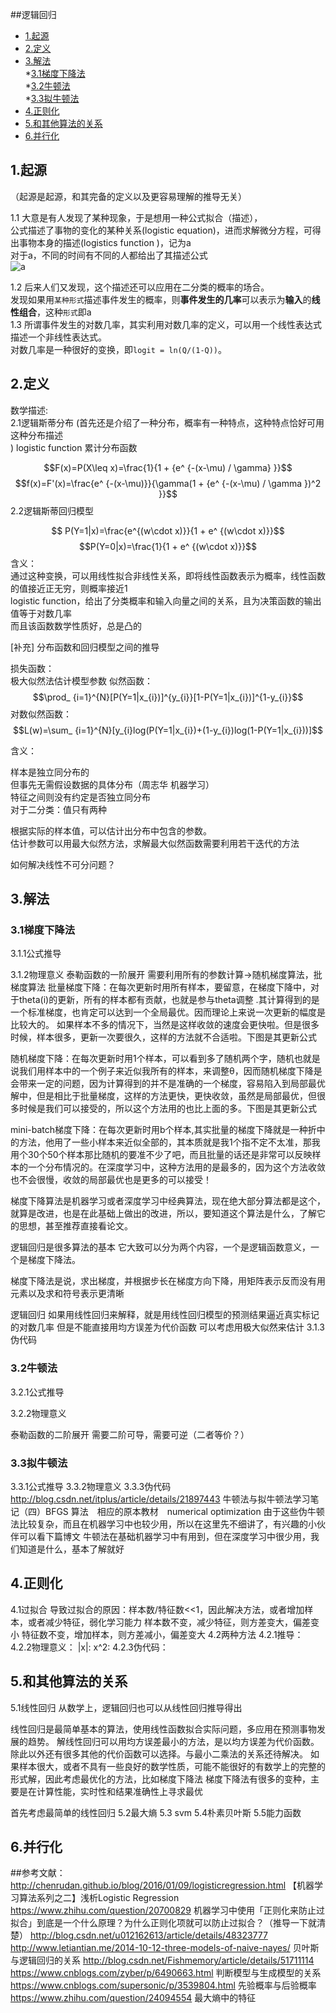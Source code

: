 <script type="text/javascript" src="http://cdn.mathjax.org/mathjax/latest/MathJax.js?config=default"></script>
##逻辑回归
* [1.起源](#1)<br>
* [2.定义](#2)<br>
* [3.解法](#3)<br>
  *[3.1梯度下降法](#3.1)<br>
  *[3.2牛顿法](#3.1)<br>
  *[3.3拟牛顿法](#3.1)<br>
* [4.正则化](#4)<br>
* [5.和其他算法的关系](#5)<br>
* [6.并行化](#6)<br>

<h2 id="1">1.起源</h2>
（起源是起源，和其完备的定义以及更容易理解的推导无关）

1.1 大意是有人发现了某种现象，于是想用一种公式拟合（描述），<br>
公式描述了事物的变化的某种关系(logistic equation)，进而求解微分方程，可得出事物本身的描述(logistics function )，记为a<br>
对于a，不同的时间有不同的人都给出了其描述公式<br>
![a](https://wikimedia.org/api/rest_v1/media/math/render/svg/6f42e36c949c94189976ae00853af9a1b618e099)

1.2 后来人们又发现，这个描述还可以应用在二分类的概率的场合。<br>
发现如果用`某种形式`描述事件发生的概率，则**事件发生的几率**可以表示为**输入**的**线性组合**，这种`形式`即a<br>
1.3 所谓事件发生的对数几率，其实利用对数几率的定义，可以用一个线性表达式描述一个非线性表达式。<br>
对数几率是一种很好的变换，即`logit = ln(Q/(1-Q))`。


<h2 id="2">2.定义</h2>

数学描述:<br>
2.1逻辑斯蒂分布
(首先还是介绍了一种分布，概率有一种特点，这种特点恰好可用这种分布描述<br>)
logistic function 累计分布函数<br>

$$F(x)=P(X\leq x)=\frac{1}{1 + {e^ {-(x-\mu) / \gamma} }}$$
$$f(x)=F'(x)=\frac{e^ {-(x-\mu)}}{\gamma(1 + {e^ {-(x-\mu) / \gamma })^2 }}$$
2.2逻辑斯蒂回归模型

$$ P(Y=1|x)=\frac{e^{(w\cdot x)}}{1 + e^ {(w\cdot x)}}$$
$$P(Y=0|x)=\frac{1}{1 + e^ {(w\cdot x)}}$$
含义：<br>
通过这种变换，可以用线性拟合非线性关系，即将线性函数表示为概率，线性函数的值接近正无穷，则概率接近1<br>
logistic function，给出了分类概率和输入向量之间的关系，且为决策函数的输出值等于对数几率<br>
而且该函数数学性质好，总是凸的

[补充]
分布函数和回归模型之间的推导

损失函数：<br>
极大似然法估计模型参数
似然函数：<br>
$$\prod_ {i=1}^{N}[P(Y=1|x_{i})]^{y_{i}}[1-P(Y=1|x_{i})]^{1-y_{i}}$$
对数似然函数：<br>
$$L(w)=\sum_ {i=1}^{N}[y_{i}log(P(Y=1|x_{i})+(1-y_{i})log(1-P(Y=1|x_{i}))]$$


含义：<br>

样本是独立同分布的<br>
但事先无需假设数据的具体分布（周志华 机器学习）<br>
特征之间则没有约定是否独立同分布<br>
对于二分类：值只有两种<br>




根据实际的样本值，可以估计出分布中包含的参数。<br>
估计参数可以用最大似然方法，求解最大似然函数需要利用若干迭代的方法<br>

如何解决线性不可分问题？

<h2 id="3">3.解法</h2>

<h3 id="3.1">3.1梯度下降法</h2>

3.1.1公式推导

3.1.2物理意义
泰勒函数的一阶展开
需要利用所有的参数计算->随机梯度算法，批梯度算法
批量梯度下降：在每次更新时用所有样本，要留意，在梯度下降中，对于theta(i)的更新，所有的样本都有贡献，也就是参与theta调整  .其计算得到的是一个标准梯度，也肯定可以达到一个全局最优。因而理论上来说一次更新的幅度是比较大的。
如果样本不多的情况下，当然是这样收敛的速度会更快啦。但是很多时候，样本很多，更新一次要很久，这样的方法就不合适啦。下图是其更新公式

随机梯度下降：在每次更新时用1个样本，可以看到多了随机两个字，随机也就是说我们用样本中的一个例子来近似我所有的样本，来调整θ，因而随机梯度下降是会带来一定的问题，因为计算得到的并不是准确的一个梯度，容易陷入到局部最优解中，但是相比于批量梯度，这样的方法更快，更快收敛，虽然是局部最优，但很多时候是我们可以接受的，所以这个方法用的也比上面的多。下图是其更新公式

mini-batch梯度下降：在每次更新时用b个样本,其实批量的梯度下降就是一种折中的方法，他用了一些小样本来近似全部的，其本质就是我1个指不定不太准，那我用个30个50个样本那比随机的要准不少了吧，而且批量的话还是非常可以反映样本的一个分布情况的。在深度学习中，这种方法用的是最多的，因为这个方法收敛也不会很慢，收敛的局部最优也是更多的可以接受！

梯度下降算法是机器学习或者深度学习中经典算法，现在绝大部分算法都是这个，就算是改进，也是在此基础上做出的改进，所以，要知道这个算法是什么，了解它的思想，甚至推荐直接看论文。

逻辑回归是很多算法的基本
它大致可以分为两个内容，一个是逻辑函数意义，一个是梯度下降法。



梯度下降法是说，求出梯度，并根据步长在梯度方向下降，用矩阵表示反而没有用元素以及求和符号表示更清晰

逻辑回归
如果用线性回归来解释，就是用线性回归模型的预测结果逼近真实标记的对数几率
但是不能直接用均方误差为代价函数
可以考虑用极大似然来估计
3.1.3伪代码

<h3 id="3.2">3.2牛顿法</h2>
3.2.1公式推导

3.2.2物理意义

泰勒函数的二阶展开
需要二阶可导，需要可逆（二者等价？）

<h3 id="3.3">3.3拟牛顿法</h2>

3.3.1公式推导
3.3.2物理意义
3.3.3伪代码
http://blog.csdn.net/itplus/article/details/21897443
牛顿法与拟牛顿法学习笔记（四）BFGS 算法　相应的原本教材　numerical optimization
由于这些伪牛顿法比较复杂，而且在机器学习中也较少用，所以在这里先不细讲了，有兴趣的小伙伴可以看下篇博文
牛顿法在基础机器学习中有用到，但在深度学习中很少用，我们知道是什么，基本了解就好


<h2 id="1">4.正则化</h2>
4.1过拟合
导致过拟合的原因：样本数/特征数<<1，因此解决方法，或者增加样本，或者减少特征，弱化学习能力
样本数不变，减少特征，则方差变大，偏差变小
特征数不变，增加样本，则方差减小，偏差变大
4.2两种方法
4.2.1推导：
4.2.2物理意义：
|x|:
x^2:
4.2.3伪代码：


<h2 id="1">5.和其他算法的关系</h2>
5.1线性回归
从数学上，逻辑回归也可以从线性回归推导得出

线性回归是最简单基本的算法，使用线性函数拟合实际问题，多应用在预测事物发展的趋势。
解线性回归可以用均方误差最小的方法，是以均方误差为代价函数。除此以外还有很多其他的代价函数可以选择。与最小二乘法的关系还待解决。
如果样本很大，或者不具有一些良好的数学性质，可能不能很好的有数学上的完整的形式解，因此考虑最优化的方法，比如梯度下降法
梯度下降法有很多的变种，主要是在计算性能，实时性和结果准确性上寻求最优

首先考虑最简单的线性回归
5.2最大熵
5.3 svm
5.4朴素贝叶斯
5.5能力函数

<h2 id="1">6.并行化</h2>



##参考文献：
http://chenrudan.github.io/blog/2016/01/09/logisticregression.html
【机器学习算法系列之二】浅析Logistic Regression
https://www.zhihu.com/question/20700829
机器学习中使用「正则化来防止过拟合」到底是一个什么原理？为什么正则化项就可以防止过拟合？（推导一下就清楚）
http://blog.csdn.net/u012162613/article/details/48323777 http://www.letiantian.me/2014-10-12-three-models-of-naive-nayes/
贝叶斯与逻辑回归的关系
http://blog.csdn.net/Fishmemory/article/details/51711114
https://www.cnblogs.com/zyber/p/6490663.html
判断模型与生成模型的关系
https://www.cnblogs.com/supersonic/p/3539804.html
先验概率与后验概率
https://www.zhihu.com/question/24094554
最大熵中的特征